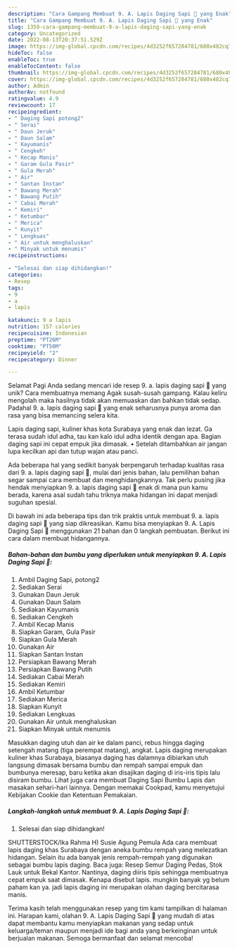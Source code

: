 ```yaml
---
description: "Cara Gampang Membuat 9. A. Lapis Daging Sapi 🥩 yang Enak"
title: "Cara Gampang Membuat 9. A. Lapis Daging Sapi 🥩 yang Enak"
slug: 1359-cara-gampang-membuat-9-a-lapis-daging-sapi-yang-enak
category: Uncategorized
date: 2022-08-13T20:37:51.529Z
image: https://img-global.cpcdn.com/recipes/4d3252f657284781/680x482cq70/9-a-lapis-daging-sapi-foto-resep-utama.jpg
hideToc: false
enableToc: true
enableTocContent: false
thumbnail: https://img-global.cpcdn.com/recipes/4d3252f657284781/680x482cq70/9-a-lapis-daging-sapi-foto-resep-utama.jpg
cover: https://img-global.cpcdn.com/recipes/4d3252f657284781/680x482cq70/9-a-lapis-daging-sapi-foto-resep-utama.jpg
author: Admin
authorAv: notfound
ratingvalue: 4.9
reviewcount: 17
recipeingredient:
- " Daging Sapi potong2"
- " Serai"
- " Daun Jeruk"
- " Daun Salam"
- " Kayumanis"
- " Cengkeh"
- " Kecap Manis"
- " Garam Gula Pasir"
- " Gula Merah"
- " Air"
- " Santan Instan"
- " Bawang Merah"
- " Bawang Putih"
- " Cabai Merah"
- " Kemiri"
- " Ketumbar"
- " Merica"
- " Kunyit"
- " Lengkuas"
- " Air untuk menghaluskan"
- " Minyak untuk menumis"
recipeinstructions:

- "Selesai dan siap dihidangkan!"
categories:
- Resep
tags:
- 9
- a
- lapis

katakunci: 9 a lapis 
nutrition: 157 calories
recipecuisine: Indonesian
preptime: "PT26M"
cooktime: "PT50M"
recipeyield: "2"
recipecategory: Dinner

---
```



Selamat Pagi Anda sedang mencari ide resep 9. a. lapis daging sapi 🥩 yang unik? Cara membuatnya memang Agak susah-susah gampang. Kalau keliru mengolah maka hasilnya tidak akan memuaskan dan bahkan tidak sedap. Padahal 9. a. lapis daging sapi 🥩 yang enak seharusnya punya aroma dan rasa yang bisa memancing selera kita.


Lapis daging sapi, kuliner khas kota Surabaya yang enak dan lezat. Ga terasa sudah idul adha, tau kan kalo idul adha identik dengan apa. Bagian daging sapi ini cepat empuk jika dimasak. • Setelah ditambahkan air jangan lupa kecilkan api dan tutup wajan atau panci.

Ada beberapa hal yang sedikit banyak berpengaruh terhadap kualitas rasa dari 9. a. lapis daging sapi 🥩, mulai dari jenis bahan, lalu pemilihan bahan segar sampai cara membuat dan menghidangkannya. Tak perlu pusing jika hendak menyiapkan 9. a. lapis daging sapi 🥩 enak di mana pun kamu berada, karena asal sudah tahu triknya maka hidangan ini dapat menjadi suguhan spesial.


Di bawah ini ada beberapa tips dan trik praktis untuk membuat 9. a. lapis daging sapi 🥩 yang siap dikreasikan. Kamu bisa menyiapkan 9. A. Lapis Daging Sapi 🥩 menggunakan 21 bahan dan 0 langkah pembuatan. Berikut ini cara dalam membuat hidangannya.

<!--inarticleads1-->

##### Bahan-bahan dan bumbu yang diperlukan untuk menyiapkan 9. A. Lapis Daging Sapi 🥩:

1. Ambil  Daging Sapi, potong2
1. Sediakan  Serai
1. Gunakan  Daun Jeruk
1. Gunakan  Daun Salam
1. Sediakan  Kayumanis
1. Sediakan  Cengkeh
1. Ambil  Kecap Manis
1. Siapkan  Garam, Gula Pasir
1. Siapkan  Gula Merah
1. Gunakan  Air
1. Siapkan  Santan Instan
1. Persiapkan  Bawang Merah
1. Persiapkan  Bawang Putih
1. Sediakan  Cabai Merah
1. Sediakan  Kemiri
1. Ambil  Ketumbar
1. Sediakan  Merica
1. Siapkan  Kunyit
1. Sediakan  Lengkuas
1. Gunakan  Air untuk menghaluskan
1. Siapkan  Minyak untuk menumis


Masukkan daging utuh dan air ke dalam panci, rebus hingga daging setengah matang (tiga perempat matang), angkat. Lapis daging merupakan kuliner khas Surabaya, biasanya daging has dalamnya dibiarkan utuh langsung dimasak bersama bumbu dan rempah sampai empuk dan bumbunya meresap, baru ketika akan disajikan daging di iris-iris tipis lalu disiram bumbu. Lihat juga cara membuat Daging Sapi Bumbu Lapis dan masakan sehari-hari lainnya. Dengan memakai Cookpad, kamu menyetujui Kebijakan Cookie dan Ketentuan Pemakaian. 

<!--inarticleads2-->

##### Langkah-langkah untuk membuat 9. A. Lapis Daging Sapi 🥩:


1. Selesai dan siap dihidangkan!

SHUTTERSTOCK/Ika Rahma H) Susie Agung Pemula Ada cara membuat lapis daging khas Surabaya dengan aneka bumbu rempah yang melezatkan hidangan. Selain itu ada banyak jenis rempah-rempah yang digunakan sebagai bumbu lapis daging. Baca juga: Resep Semur Daging Pedas, Stok Lauk untuk Bekal Kantor. Nantinya, daging diiris tipis sehingga membuatnya cepat empuk saat dimasak. Kenapa disebut lapis. mungkin banyak yg belum paham kan ya. jadi lapis daging ini merupakan olahan daging bercitarasa manis. 

Terima kasih telah menggunakan resep yang tim kami tampilkan di halaman ini. Harapan kami, olahan 9. A. Lapis Daging Sapi 🥩 yang mudah di atas dapat membantu kamu menyiapkan makanan yang sedap untuk keluarga/teman maupun menjadi ide bagi anda yang berkeinginan untuk berjualan makanan. Semoga bermanfaat dan selamat mencoba!
